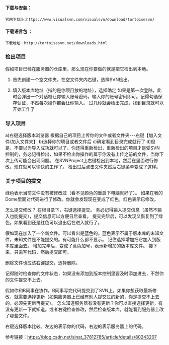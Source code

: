 #### 下载与安装：
    官网下载址:https://www.visualsvn.com/visualsvn/download/tortoisesvn/

#### 下载语言包 ：
    下载地址：http://tortoisesvn.net/downloads.html 

### 检出项目
假如项目已经在服务器的仓库里，那么现在你要做的就是把它检出到本地。 
1. 首先创建一个空文件夹。在空文件夹内右键，选择SVN检出。

2. 填入版本库地址（指的是你项目放的地址），选择确定
如果是第一次登陆，此时会弹出一个对话框让你输入账号密码，输入你的账号密码即可。记得勾选保存认证，不然每次操作都会让你输入。
过几秒就会检出完成，找到目录就可以开始工作了


### 导入项目

a)右键选择版本浏览器
根据自己的项目上传你的文件或者文件夹---右键【加入文件/加入文件夹】
b)选择你的项目或者文件后
c)确定看到目录完成就行了
d)但是，不要以为导入成功就可以了。你还得重新检出，重新检出的项目才是受SVN控制的，务必记得检出，如果不检出你操作的属于你没有上传之前的文件，当你下次上传可能会出现问题。
在SVNProject上右键检出到本地，然后在里面进行修改。现在就可以愉快的工作了。 
检出过后点击文件夹然后右键菜单变成了这样。


### 关于项目的提交

绿色表示当前文件没有被修改过（看不见颜色的重启下电脑就好了）。
如果在我的Dome里面对代码进行了修改。你就会发现现在变成了红色，红色表示已修改。

怎么提交修改？ 
在根目录下，右键选择提交。
务必记得输入提交信息（虽然不输入也能提交），提交信息可以方便日后查看。
提交完毕后，可以发现又恢复到了绿色。如果看到还是红色可以退出后在进入就行了。

假如现在加入了一个新文件。可以看出是蓝色的。蓝色表示不属于版本库的未知文件，未知文件是不能提交的。有可能什么都不显示。
记住选择增加把它加入到版本库里面去。
增加完毕后，变成了蓝色加号，表示新增加的版本库文件。
接下来，只需写代码，然后提交即可。 

删除文件也应该右键提交，选择删除。

记得随时检查你的文件状态，如果没有添加到版本控制里要及时添加进去，不然你的文件提交不上去。



假如你和B同事在协作。B同事写完代码提交到了SVN上，如果你想获取最新修改，就需要选择更新（如果服务器上已经有别人提交过的新的，你是提交不上去的，必须先更新再提交）。 
怎么知道服务器有没有更新？你可以直接选择更新，有没有更新一下就知道。或者右键检查修改，然后检查版本库，就能看到服务器上改了哪些文件。
        
右键选择版本比较。左边的表示你的代码，右边的表示服务器上的代码。

参考链接：https://blog.csdn.net/sinat_37812785/article/details/80243207

